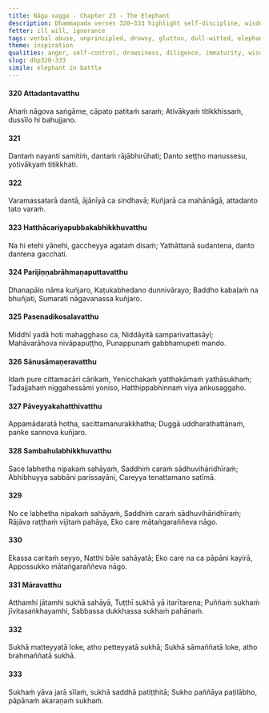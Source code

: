 ```yaml
---
title: Nāga vagga - Chapter 23 - The Elephant
description: Dhammapada verses 320–333 highlight self-discipline, wisdom, and perseverance through the imagery of elephants. They highlight inner mastery over strength, the value of solitude over company of immature persons, and the importance of taming one’s mind. Honoring parents, cultivating virtue, and letting go of suffering lead to true ease.
fetter: ill will, ignorance
tags: verbal abuse, unprincipled, drowsy, glutton, dull-witted, elephant, wisdom, tamed, self-controlled, diligence, mindfulness, wise, companion, immature, injurious action, merit, suffering, devotion, mother, father, renunciant, holy man, virtue, dhp
theme: inspiration
qualities: anger, self-control, drowsiness, diligence, immaturity, wisdom, solitude, companionship, ethical conduct, merit
slug: dhp320-333
simile: elephant in battle
---
```


#### 320 Attadantavatthu

Ahaṁ nāgova saṅgāme,
cāpato patitaṁ saraṁ;
Ativākyaṁ titikkhissaṁ,
dussīlo hi bahujjano.

#### 321

Dantaṁ nayanti samitiṁ,
dantaṁ rājābhirūhati;
Danto seṭṭho manussesu,
yotivākyaṁ titikkhati.

#### 322

Varamassatarā dantā,
ājānīyā ca sindhavā;
Kuñjarā ca mahānāgā,
attadanto tato varaṁ.

#### 323 Hatthācariyapubbakabhikkhuvatthu

Na hi etehi yānehi,
gaccheyya agataṁ disaṁ;
Yathāttanā sudantena,
danto dantena gacchati.

#### 324 Parijiṇṇabrāhmaṇaputtavatthu

Dhanapālo nāma kuñjaro,
Kaṭukabhedano dunnivārayo;
Baddho kabaḷaṁ na bhuñjati,
Sumarati nāgavanassa kuñjaro.

#### 325 Pasenadikosalavatthu

Middhī yadā hoti mahagghaso ca,
Niddāyitā samparivattasāyī;
Mahāvarāhova nivāpapuṭṭho,
Punappunaṁ gabbhamupeti mando.

#### 326 Sānusāmaṇeravatthu

Idaṁ pure cittamacāri cārikaṁ,
Yenicchakaṁ yatthakāmaṁ yathāsukhaṁ;
Tadajjahaṁ niggahessāmi yoniso,
Hatthippabhinnaṁ viya aṅkusaggaho.

#### 327 Pāveyyakahatthivatthu

Appamādaratā hotha,
sacittamanurakkhatha;
Duggā uddharathattānaṁ,
paṅke sannova kuñjaro.

#### 328 Sambahulabhikkhuvatthu

Sace labhetha nipakaṁ sahāyaṁ,
Saddhiṁ caraṁ sādhuvihāridhīraṁ;
Abhibhuyya sabbāni parissayāni,
Careyya tenattamano satīmā.

#### 329

No ce labhetha nipakaṁ sahāyaṁ,
Saddhiṁ caraṁ sādhuvihāridhīraṁ;
Rājāva raṭṭhaṁ vijitaṁ pahāya,
Eko care mātaṅgaraññeva nāgo.

#### 330

Ekassa caritaṁ seyyo,
Natthi bāle sahāyatā;
Eko care na ca pāpāni kayirā,
Appossukko mātaṅgaraññeva nāgo.

#### 331 Māravatthu

Atthamhi jātamhi sukhā sahāyā,
Tuṭṭhī sukhā yā itarītarena;
Puññaṁ sukhaṁ jīvitasaṅkhayamhi,
Sabbassa dukkhassa sukhaṁ pahānaṁ.

#### 332

Sukhā matteyyatā loke,
atho petteyyatā sukhā;
Sukhā sāmaññatā loke,
atho brahmaññatā sukhā.

#### 333

Sukhaṁ yāva jarā sīlaṁ,
sukhā saddhā patiṭṭhitā;
Sukho paññāya paṭilābho,
pāpānaṁ akaraṇaṁ sukhaṁ.
